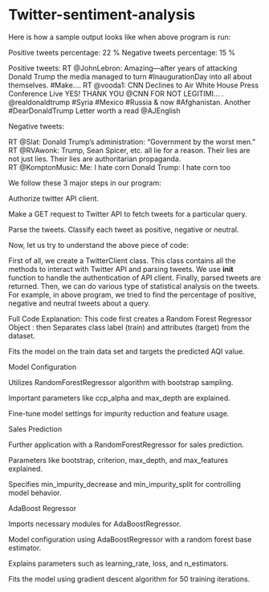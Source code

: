 # Twitter-sentiment-analysis

Here is how a sample output looks like when above program is run:

Positive tweets percentage: 22 %
Negative tweets percentage: 15 %


Positive tweets:
RT @JohnLebron: Amazing—after years of attacking Donald Trump the media managed
to turn #InaugurationDay into all about themselves.
#Make....
RT @vooda1: CNN Declines to Air White House Press Conference Live YES! 
THANK YOU @CNN FOR NOT LEGITIMI…
. @realdonaldtrump #Syria #Mexico #Russia & now #Afghanistan. 
Another #DearDonaldTrump Letter worth a read @AJEnglish 


Negative tweets:

RT @Slat: Donald Trump’s administration: “Government by the worst men.” 
RT @RVAwonk: Trump, Sean Spicer, etc. all lie for a reason. 
Their lies are not just lies. Their lies are authoritarian propaganda.  
RT @KomptonMusic: Me: I hate corn 
Donald Trump: I hate corn too


We follow these 3 major steps in our program:

Authorize twitter API client.

Make a GET request to Twitter API to fetch tweets for a particular query.

Parse the tweets. Classify each tweet as positive, negative or neutral.

Now, let us try to understand the above piece of code:

First of all, we create a TwitterClient class. This class contains all the methods to interact with Twitter API and parsing tweets. We use __init__ function to handle the authentication of API client.
Finally, parsed tweets are returned. Then, we can do various type of statistical analysis on the tweets. For example, in above program, we tried to find the percentage of positive, negative and neutral tweets about a query.

Full Code Explanation:
This code first creates a Random Forest Regressor Object :
then Separates class label (train) and attributes (target) from the dataset.

Fits the model on the train data set and targets the predicted AQI value.

Model Configuration

Utilizes RandomForestRegressor algorithm with bootstrap sampling.

Important parameters like ccp_alpha and max_depth are explained.

Fine-tune model settings for impurity reduction and feature usage.

Sales Prediction

Further application with a RandomForestRegressor for sales prediction.

Parameters like bootstrap, criterion, max_depth, and max_features explained.

Specifies min_impurity_decrease and min_impurity_split for controlling model behavior.

AdaBoost Regressor

Imports necessary modules for AdaBoostRegressor.

Model configuration using AdaBoostRegressor with a random forest base estimator.

Explains parameters such as learning_rate, loss, and n_estimators.

Fits the model using gradient descent algorithm for 50 training iterations.

